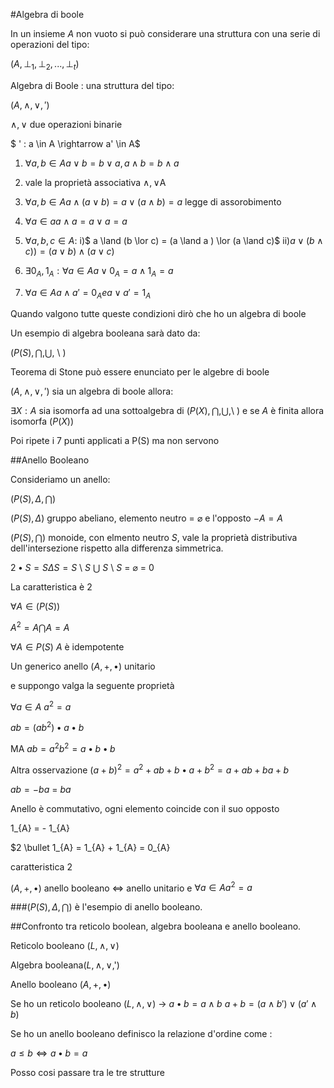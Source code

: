 
#Algebra di boole

In un insieme $A$ non vuoto si può considerare una struttura con una serie di operazioni del tipo:

($A,\perp_{1},\perp_{2},...,\perp_{t}$)

Algebra di Boole : una struttura del tipo:

($A , \land, \lor, '$)

$\land , \lor$ due operazioni binarie

$ ' : a \in A \rightarrow a' \in A$

1) $\forall a,b \in A a \lor b = b \lor a, a \land b = b \land a$
2) vale la proprietà associativa $\land,\lor$A
3) $\forall a,b \in A a \land (a \lor b)= a \lor (a \land b)=a$ legge di assorobimento
4) $\forall a \in a a \land a = a \lor a = a$
5) $\forall a,b,c \in A :$
i)$ a \land (b \lor c) = (a \land a ) \lor (a \land c)$
ii)$a \lor (b \land c)) = (a \lor b) \land (a \lor c)$

6) $\exists 0_{A}, 1_{A} : \forall a \in A a\lor 0_{A} = a \land 1_{A} = a$
7) $\forall a \in A a \land a' = 0_{A} e a \lor a' = 1_{A}$

Quando valgono tutte queste condizioni dirò che ho un algebra di boole

Un esempio di algebra booleana sarà dato da:

($P(S), \bigcap, \bigcup,$ \ )

Teorema di Stone può essere enunciato per le algebre di boole


($A , \land, \lor, '$) sia un algebra di boole allora:

$\exists  X : A$ sia isomorfa ad una sottoalgebra di ($P(X), \bigcap,\bigcup$,\ ) e se $A$ è finita allora isomorfa ($P(X)$)

Poi ripete i 7 punti applicati a P(S) ma non servono

##Anello Booleano 

Consideriamo un anello:

($P(S), \Delta, \bigcap$)

($P(S), \Delta$) gruppo abeliano, elemento neutro = $\varnothing$ e l'opposto $-A=A$

($P(S), \bigcap$) monoide, con elmento neutro $S$, vale la proprietà distributiva dell'intersezione rispetto alla differenza simmetrica.

$2 \bullet S = S \Delta S = S$ \ $S$ $\bigcup$ $S$ \ $S$ = $\varnothing$ = 0

La caratteristica è 2

$\forall A \in (P(S))$

$A^{2} = A \bigcap A = A$

$\forall A \in P(S)$ $A$ è idempotente

Un generico anello ($A,+,\bullet$) unitario

e suppongo valga la seguente proprietà

$\forall a \in A$  $a^{2}=a$

$ab = (ab^{2}) \bullet a \bullet b$

MA $ab = a^{2}b^{2}= a \bullet b \bullet b$

Altra osservazione $(a+b)^{2} = a^{2} + ab +b \bullet a + b^{2} = a + ab + ba +b$

$ab=-ba$ = $ba$

Anello è commutativo, ogni elemento coincide con il suo opposto

1_{A} = - 1_{A}

$2 \bullet 1_{A} = 1_{A} + 1_{A} = 0_{A}

caratteristica 2

($A,+,\bullet$) anello booleano $\iff$ anello unitario e $\forall a \in A a^{2} = a$

###($P(S), \Delta, \bigcap$) è l'esempio di anello booleano.

##Confronto tra reticolo boolean, algebra booleana e anello booleano.


Reticolo booleano ($L,\land,\lor$) 

Algebra booleana($L,\land,\lor$,')

Anello booleano ($A,+,\bullet$)

Se ho un reticolo booleano ($L,\land,\lor$) $\rightarrow$ $a \bullet b= a \land b$
$a+b= (a \land b') \lor (a' \land b)$

Se ho un anello booleano definisco la relazione d'ordine come :

$a \le b \iff a \bullet b = a$

Posso cosi passare tra le tre strutture


